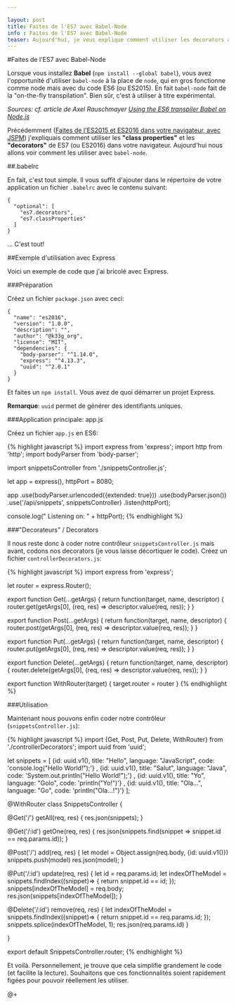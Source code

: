 ```yaml
---

layout: post
title: Faites de l'ES7 avec Babel-Node
info : Faites de l'ES7 avec Babel-Node
teaser: Aujourd'hui, je vous explique comment utiliser les decorators avec babel-node.
---
```


#Faites de l'ES7 avec Babel-Node

Lorsque vous installez **Babel** (`npm install --global babel`), vous avez l'opportunité d'utiliser `babel-node` à la place de `node`, qui en gros fonctionne comme node mais avec du code ES6 (ou ES2015). En fait `babel-node` fait de la "on-the-fly transpilation". Bien sûr, c'est à utiliser à titre expérimental.

*Sources: cf. article de Axel Rauschmayer [Using the ES6 transpiler Babel on Node.js](http://www.2ality.com/2015/03/babel-on-node.html)*

Précédemment ([Faites de l'ES2015 et ES2016 dans votre navigateur, avec JSPM](http://k33g.github.io/2015/10/12/ES2015-2016.html)) j'expliquais comment utiliser les **"class properties"** et les **"decorators"** de ES7 (ou ES2016) dans votre navigateur. Aujourd'hui nous allons voir comment les utiliser avec `babel-node`.

##.babelrc

En fait, c'est tout simple. Il vous suffit d'ajouter dans le répertoire de votre application un fichier `.babelrc` avec le contenu suivant:

    {
      "optional": [
        "es7.decorators",
        "es7.classProperties"
      ]
    }

... C'est tout!

##Exemple d'utilisation avec Express

Voici un exemple de code que j'ai bricolé avec Express. 

###Préparation

Créez un fichier `package.json` avec ceci:

    {
      "name": "es2016",
      "version": "1.0.0",
      "description": "",
      "author": "@k33g_org",
      "license": "MIT",
      "dependencies": {
        "body-parser": "^1.14.0",
        "express": "^4.13.3",
        "uuid": "^2.0.1"
      }
    }

Et faites un `npm install`. Vous avez de quoi démarrer un projet Express.

**Remarque**: `uuid` permet de générer des identifiants uniques.

###Application principale: app.js

Créez un fichier `app.js` en ES6:

{% highlight javascript %}
import express from 'express';
import http from 'http';
import bodyParser from 'body-parser';

import snippetsController from './snippetsController.js';

let app = express(), httpPort = 8080;

app
  .use(bodyParser.urlencoded({extended: true}))
  .use(bodyParser.json())
  .use('/api/snippets', snippetsController)
  .listen(httpPort);
  
console.log(" Listening on: " + httpPort);
{% endhighlight %}

###"Decorateurs" / Decorators

Il nous reste donc à coder notre contrôleur `snippetsController.js` mais avant, codons nos decorators (je vous laisse décortiquer le code). Créez un fichier `controllerDecorators.js`:

{% highlight javascript %}
import express from 'express';

let router = express.Router();

export function Get(...getArgs) {
  return function(target, name, descriptor) {
    router.get(getArgs[0], (req, res) => descriptor.value(req, res));
  }
}

export function Post(...getArgs) {
  return function(target, name, descriptor) {
    router.post(getArgs[0], (req, res) => descriptor.value(req, res));
  }
}

export function Put(...getArgs) {
  return function(target, name, descriptor) {
    router.put(getArgs[0], (req, res) => descriptor.value(req, res));
  }
}

export function Delete(...getArgs) {
  return function(target, name, descriptor) {
    router.delete(getArgs[0], (req, res) => descriptor.value(req, res));
  }
}

export function WithRouter(target) {
  target.router = router
}
{% endhighlight %}

###Utilisation

Maintenant nous pouvons enfin coder notre contrôleur (`snippetsController.js`): 

{% highlight javascript %}
import {Get, Post, Put, Delete, WithRouter} from './controllerDecorators';
import uuid from 'uuid';

let snippets = [
    {id: uuid.v1(), title: "Hello", language: "JavaScript", code: 'console.log("Hello World!");'}
  , {id: uuid.v1(), title: "Salut", language: "Java", code: 'System.out.println("Hello World!");'}
  , {id: uuid.v1(), title: "Yo", language: "Golo", code: 'println("Yo!")'}
  , {id: uuid.v1(), title: "Ola...", language: "Go", code: 'println("Ola...!")'}
];


@WithRouter
class SnippetsController {

  @Get('/')
  getAll(req, res) {
    res.json(snippets);
  }

  @Get('/:id')
  getOne(req, res) {
    res.json(snippets.find(snippet => snippet.id == req.params.id));
  }

  @Post('/')
  add(req, res) {
    let model = Object.assign(req.body, {id: uuid.v1()})
    snippets.push(model)
    res.json(model);
  }

  @Put('/:id')
  update(req, res) {
    let id = req.params.id;
    let indexOfTheModel = snippets.findIndex((snippet)=> { return snippet.id == id; });
    snippets[indexOfTheModel] = req.body;  
    res.json(snippets[indexOfTheModel]);
  } 

  @Delete('/:id')
  remove(req, res) {
    let indexOfTheModel = snippets.findIndex((snippet)=> { return snippet.id == req.params.id; });
    snippets.splice(indexOfTheModel, 1);
    res.json(req.params.id)
  } 

}

export default SnippetsController.router;
{% endhighlight %}

Et voilà. Personnellement, je trouve que cela simplifie grandement le code (et facilite la lecture). Souhaitons que ces fonctionnalités soient rapidement figées pour pouvoir réellement les utiliser.

@+


